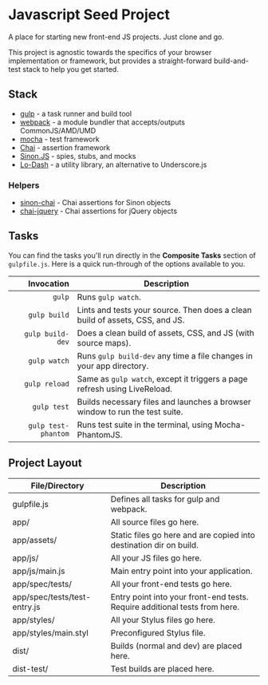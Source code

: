 # Javascript Seed Project

A place for starting new front-end JS projects.  Just clone and go.

This project is agnostic towards the specifics of your browser implementation or framework, but provides a straight-forward build-and-test stack to help you get started.

## Stack

- [gulp](http://gulpjs.com/) - a task runner and build tool
- [webpack](http://webpack.github.io/) - a module bundler that accepts/outputs CommonJS/AMD/UMD
- [mocha](http://visionmedia.github.io/mocha/) - test framework
- [Chai](http://chaijs.com/) - assertion framework
- [Sinon.JS](http://sinonjs.org) - spies, stubs, and mocks
- [Lo-Dash](http://lodash.com) - a utility library, an alternative to Underscore.js

### Helpers

- [sinon-chai](https://github.com/domenic/sinon-chai) - Chai assertions for Sinon objects
- [chai-jquery](https://github.com/chaijs/chai-jquery) - Chai assertions for jQuery objects

## Tasks

You can find the tasks you'll run directly in the **Composite Tasks** section of `gulpfile.js`.  Here is a quick run-through of the options available to you.

| Invocation          | Description                                                                   |
| ----:               | ----                                                                          |
| `gulp`              | Runs `gulp watch`.                                                            |
| `gulp build`        | Lints and tests your source.  Then does a clean build of assets, CSS, and JS. |
| `gulp build-dev`    | Does a clean build of assets, CSS, and JS (with source maps).                 |
| `gulp watch`        | Runs `gulp build-dev` any time a file changes in your app directory.          |
| `gulp reload`       | Same as `gulp watch`, except it triggers a page refresh using LiveReload.     |
| `gulp test`         | Builds necessary files and launches a browser window to run the test suite.   |
| `gulp test-phantom` | Runs test suite in the terminal, using Mocha-PhantomJS.                       |

## Project Layout

| File/Directory               | Description                                                                 |
| ----                            | ----                                                                           |
| gulpfile.js                  | Defines all tasks for gulp and webpack.                                     |
| app/                         | All source files go here.                                                   |
| app/assets/                  | Static files go here and are copied into destination dir on build.          |
| app/js/                      | All your JS files go here.                                                  |
| app/js/main.js               | Main entry point into your application.                                     |
| app/spec/tests/              | All your front-end tests go here.                                           |
| app/spec/tests/test-entry.js | Entry point into your front-end tests.  Require additional tests from here. |
| app/styles/                  | All your Stylus files go here.                                              |
| app/styles/main.styl         | Preconfigured Stylus file.                                                  |
| dist/                        | Builds (normal and dev) are placed here.                                    |
| dist-test/                   | Test builds are placed here.                                                |




